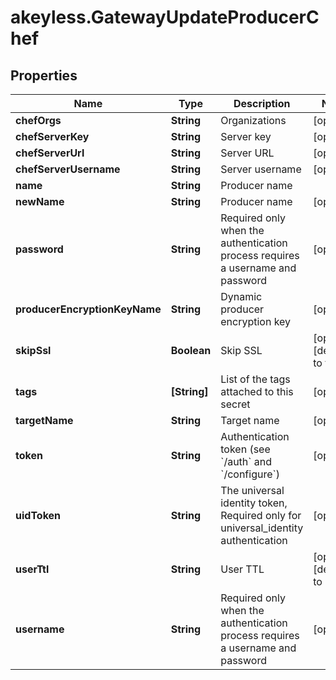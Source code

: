 # akeyless.GatewayUpdateProducerChef

## Properties

Name | Type | Description | Notes
------------ | ------------- | ------------- | -------------
**chefOrgs** | **String** | Organizations | [optional] 
**chefServerKey** | **String** | Server key | [optional] 
**chefServerUrl** | **String** | Server URL | [optional] 
**chefServerUsername** | **String** | Server username | [optional] 
**name** | **String** | Producer name | 
**newName** | **String** | Producer name | [optional] 
**password** | **String** | Required only when the authentication process requires a username and password | [optional] 
**producerEncryptionKeyName** | **String** | Dynamic producer encryption key | [optional] 
**skipSsl** | **Boolean** | Skip SSL | [optional] [default to true]
**tags** | **[String]** | List of the tags attached to this secret | [optional] 
**targetName** | **String** | Target name | [optional] 
**token** | **String** | Authentication token (see &#x60;/auth&#x60; and &#x60;/configure&#x60;) | [optional] 
**uidToken** | **String** | The universal identity token, Required only for universal_identity authentication | [optional] 
**userTtl** | **String** | User TTL | [optional] [default to &#39;60m&#39;]
**username** | **String** | Required only when the authentication process requires a username and password | [optional] 


